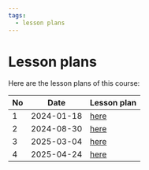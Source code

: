 ```yaml
---
tags:
  - lesson plans
---
```


# Lesson plans

Here are the lesson plans of this course:

No |Date      |Lesson plan
---|----------|--------------------------
1  |2024-01-18|[here](20240118/README.md)
2  |2024-08-30|[here](20240830/README.md)
3  |2025-03-04|[here](20250304/README.md)
4  |2025-04-24|[here](20250424/README.md)
